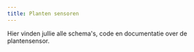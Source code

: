 ```yaml
---
title: Planten sensoren
---
```


Hier vinden jullie alle schema's, code en documentatie over de plantensensor. 
